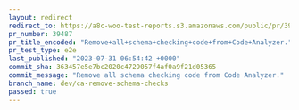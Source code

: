 ```yaml
---
layout: redirect
redirect_to: https://a8c-woo-test-reports.s3.amazonaws.com/public/pr/39487/e2e/index.html
pr_number: 39487
pr_title_encoded: "Remove+all+schema+checking+code+from+Code+Analyzer."
pr_test_type: e2e
last_published: "2023-07-31 06:54:42 +0000"
commit_sha: 363457e5e7bc2020c4729057f4af0a9f21d05365
commit_message: "Remove all schema checking code from Code Analyzer."
branch_name: dev/ca-remove-schema-checks
passed: true
---
```

